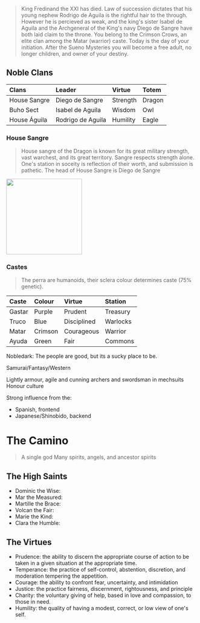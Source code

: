 > King Fredinand the XXI has died. Law of succession dictates that his young nephew Rodrigo de Aguila is the rightful hair to the through. However he is percieved as weak, and the king's sister Isabel de Aguila and the Archgeneral of the King's navy Diego de Sangre have both laid claim to the throne.
> You belong to the Crimson Crows, an elite clan among the Matar (warrior) caste. Today is the day of your initiation. After the Sueno Mysteries you will become a free adult, no longer children, and owner of your destiny.

## Noble Clans

|Clans 			  |Leader 	          |Virtue 	|Totem	|
|:-|:-|:-|:-|
|House Sangre |Diego de Sangre	  |Strength	|Dragon	|
|Buho Sect	  |Isabel de Aguila		|Wisdom		|Owl	  |
|House Águila	|Rodrigo de Aguila	|Humility	|Eagle	|

### House Sangre

> House sangre of the Dragon is known for its great military strength, vast warchest, and its great territory. Sangre respects strength alone. One's station in soceity is reflection of their worth, and submission is pathetic. The head of House Sangre is Diego de Sangre



<img src="https://upload.wikimedia.org/wikipedia/commons/7/7a/Arms_of_Aragonese_Monarchs%2C_16th-19th_centuries_%28Golden_Fleece%29.svg" width="200">

### Castes

> The perra are humanoids, their sclera colour determines caste (75% genetic).

|Caste 	  |Colour   |Virtue 		  |Station	|
|:-|:-|:-|:-|
|Gastar	  |Purple		|Prudent		  |Treasury	|
|Truco	  |Blue		  |Disciplined	|Warlocks	|
|Matar	  |Crimson	|Courageous		|Warrior	|
|Ayuda	  |Green		|Fair			    |Commons	|


Nobledark: The people are good, but its a sucky place to be.

Samurai/Fantasy/Western

Lightly armour, agile and cunning archers and swordsman in mechsuits
Honour culture


Strong influence from the:
- Spanish, frontend
- Japanese/Shinobido, backend

# The Camino

> A single god
> Many spirits, angels, and ancestor spirits

## The High Saints

- Dominic the Wise:
- Mar the Measured:
- Martille the Brace:
- Volcan the Fair:
- Marie the Kind:
- Clara the Humble:

## The Virtues

- Prudence: the ability to discern the appropriate course of action to be taken in a given situation at the appropriate time.
- Temperance: the practice of self-control, abstention, discretion, and moderation tempering the appetition.
- Courage: the ability to confront fear, uncertainty, and intimidation
- Justice: the practice fairness, discernment, rightousness, and principle
- Charity: the voluntary giving of help, based in love and compassion, to those in need.
- Humility: the quality of having a modest, correct, or low view of one's self.